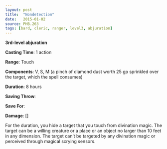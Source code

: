 ```yaml
---
layout: post
title:  "Nondetection"
date:   2015-01-02
source: PHB.263
tags: [bard, cleric, ranger, level3, abjuration]
---
```


**3rd-level abjuration**

**Casting Time**: 1 action

**Range**: Touch

**Components**: V, S, M (a pinch of diamond dust worth 25 gp sprinkled over the target, which the spell consumes)

**Duration**: 8 hours

**Saving Throw**:

**Save For**:

**Damage**: []

For the duration, you hide a target that you touch from divination magic. The target can be a willing creature or a place or an object no larger than 10 feet in any dimension. The target can’t be targeted by any divination magic or perceived through magical scrying sensors.
